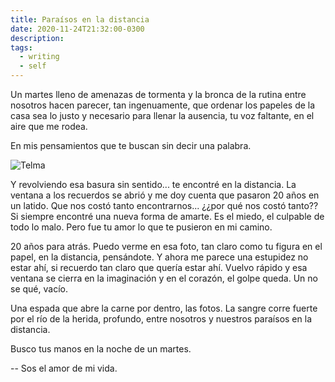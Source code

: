 ```yaml
---
title: Paraísos en la distancia
date: 2020-11-24T21:32:00-0300
description:
tags:
  - writing
  - self
---
```


Un martes lleno de amenazas de tormenta y la bronca de la rutina entre
nosotros hacen parecer, tan ingenuamente, que ordenar los papeles de la casa
sea lo justo y necesario para llenar la ausencia, tu voz faltante, en el aire
que me rodea.

En mis pensamientos que te buscan sin decir una palabra.

![Telma](/assets/telma.jpg)

Y revolviendo esa basura sin sentido... te encontré en la distancia. La ventana
a los recuerdos se abrió y me doy cuenta que pasaron 20 años en un latido. Que
nos costó tanto encontrarnos... ¿¿por qué nos costó tanto?? Si
siempre encontré una nueva forma de amarte. Es el miedo, el culpable de todo lo
malo. Pero fue tu amor lo que te pusieron en mi camino.

20 años para atrás. Puedo verme en esa foto, tan claro como tu figura en el
papel, en la distancia, pensándote. Y ahora me parece una estupidez no estar
ahí, si recuerdo tan claro que quería estar ahí. Vuelvo rápido y esa ventana se
cierra en la imaginación y en el corazón, el golpe queda. Un no se qué, vacío.

Una espada que abre la carne por dentro, las fotos. La sangre corre fuerte por
el río de la herida, profundo, entre nosotros y nuestros paraísos en la
distancia.

Busco tus manos en la noche de un martes.

-- Sos el amor de mi vida.
